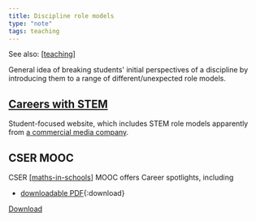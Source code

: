 ```yaml
---
title: Discipline role models
type: "note"
tags: teaching
---
```


See also: [[teaching]]

General idea of breaking students' initial perspectives of a discipline by introducing them to a range of different/unexpected role models.

## [Careers with STEM](https://careerswithstem.com.au/profile-category/maths-careers/#gsc.tab=0)

Student-focused website, which includes STEM role models apparently from [a commercial media company](https://refractionmedia.com.au/).

## CSER MOOC

CSER [[maths-in-schools]] MOOC offers Career spotlights, including

- [downloadable PDF](./Mathematics/resources/career-spotlights.pdf){:download}

<a href="./Mathematics/resources/career-spotlights.pdf" download>Download</a>

[//begin]: # "Autogenerated link references for markdown compatibility"
[teaching]: teaching "Teaching"
[maths-in-schools]: Mathematics/maths-in-schools "Maths in Schools Online: Year 7 - 10 course"
[//end]: # "Autogenerated link references"